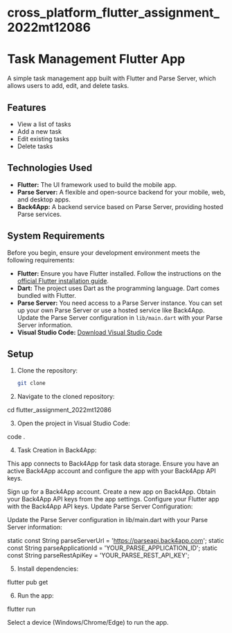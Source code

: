 # cross_platform_flutter_assignment_2022mt12086

# Task Management Flutter App

A simple task management app built with Flutter and Parse Server, which allows users to add, edit, and delete tasks.

## Features

- View a list of tasks
- Add a new task
- Edit existing tasks
- Delete tasks

## Technologies Used

- **Flutter:** The UI framework used to build the mobile app.
- **Parse Server:** A flexible and open-source backend for your mobile, web, and desktop apps.
- **Back4App:** A backend service based on Parse Server, providing hosted Parse services.

## System Requirements

Before you begin, ensure your development environment meets the following requirements:

- **Flutter:** Ensure you have Flutter installed. Follow the instructions on the [official Flutter installation guide](https://flutter.dev/docs/get-started/install).
- **Dart:** The project uses Dart as the programming language. Dart comes bundled with Flutter.
- **Parse Server:** You need access to a Parse Server instance. You can set up your own Parse Server or use a hosted service like Back4App. Update the Parse Server configuration in `lib/main.dart` with your Parse Server information.
- **Visual Studio Code:** [Download Visual Studio Code](https://code.visualstudio.com/download)

## Setup

1. Clone the repository:

   ```bash
   git clone 
   
2. Navigate to the cloned repository:

cd flutter_assignment_2022mt12086

3. Open the project in Visual Studio Code:

code .

4. Task Creation in Back4App:

This app connects to Back4App for task data storage. Ensure you have an active Back4App account and configure the app with your Back4App API keys.

Sign up for a Back4App account.
Create a new app on Back4App.
Obtain your Back4App API keys from the app settings.
Configure your Flutter app with the Back4App API keys.
Update Parse Server Configuration:

Update the Parse Server configuration in lib/main.dart with your Parse Server information:

static const String parseServerUrl = 'https://parseapi.back4app.com';
static const String parseApplicationId = 'YOUR_PARSE_APPLICATION_ID';
static const String parseRestApiKey = 'YOUR_PARSE_REST_API_KEY';

5. Install dependencies:

flutter pub get

6. Run the app:

flutter run

Select a device (Windows/Chrome/Edge) to run the app.